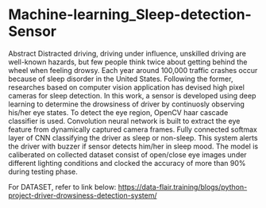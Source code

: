 # Machine-learning_Sleep-detection-Sensor
 Abstract
Distracted driving, driving under influence, unskilled driving are well-known 
hazards, but few people think twice about getting behind the wheel when feeling 
drowsy. Each year around 100,000 traffic crashes occur because of sleep disorder 
in the United States. Following the former, researches based on computer vision 
application has devised high pixel cameras for sleep detection. In this work, a 
sensor is developed using deep learning to determine the drowsiness of driver by 
continuosly observing his/her eye states. To detect the eye region, OpenCV haar 
cascade classifier is used. Convolution neural network is built to extract the eye 
feature from dynamically captured camera frames. Fully connected softmax layer 
of CNN classifying the driver as sleep or non-sleep. This system alerts the driver 
with buzzer if sensor detects him/her in sleep mood. The model is caliberated on 
collected dataset consist of open/close eye images under different lighting 
conditions and clocked the accuracy of more than 90% during testing phase.

For DATASET, refer to link below:
https://data-flair.training/blogs/python-project-driver-drowsiness-detection-system/
